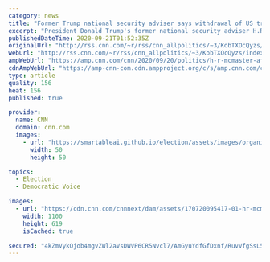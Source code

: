 ```yaml
---
category: news
title: "Former Trump national security adviser says withdrawal of US troops from Afghanistan and Germany is a mistake"
excerpt: "President Donald Trump's former national security adviser H.R. McMaster on Sunday said the withdrawal of US troops from places like Afghanistan and Germany are \"mistakes\" from a long-term national security perspective and called for a sustained commitment to assisting the Afghan government and its security"
publishedDateTime: 2020-09-21T01:52:35Z
originalUrl: "http://rss.cnn.com/~r/rss/cnn_allpolitics/~3/KobTXOcQyzs/index.html"
webUrl: "http://rss.cnn.com/~r/rss/cnn_allpolitics/~3/KobTXOcQyzs/index.html"
ampWebUrl: "https://amp.cnn.com/cnn/2020/09/20/politics/h-r-mcmaster-afghanistan-germany-us-troops/index.html"
cdnAmpWebUrl: "https://amp-cnn-com.cdn.ampproject.org/c/s/amp.cnn.com/cnn/2020/09/20/politics/h-r-mcmaster-afghanistan-germany-us-troops/index.html"
type: article
quality: 156
heat: 156
published: true

provider:
  name: CNN
  domain: cnn.com
  images:
    - url: "https://smartableai.github.io/election/assets/images/organizations/cnn.com-50x50.jpg"
      width: 50
      height: 50

topics:
  - Election
  - Democratic Voice

images:
  - url: "https://cdn.cnn.com/cnnnext/dam/assets/170720095417-01-hr-mcmaster-lead-image-super-tease.jpg"
    width: 1100
    height: 619
    isCached: true

secured: "4kZmVykOjob4mgvZWl2aVsDWVP6CR5Nvcl7/AmGyuYdfGfDxnf/RuvVfgSsL5ZX6LgMbOVakUO3mjb4N+sOk/QJUahYdRJ3RuEBwZqgqtwZRaW3pLRbvNAaeB9Hi1y8aezXgh8zr36DcqzszoIICs0gVO87ujgoF16nKAj445lQja1VEsI0OHvo9t6Ng+nIrIfnjfVf1alBaSc97brSw1Fioh+yJquuUGFKJ7zLoLPvL8hJkqjFnAC6cLd3iQI3wXpZ+jSkX6ra2HsQ0DPWTLTk3mOXtuGFooOQ6ckddJkA8YxpCk/Wcr+y7g4Co5BToQuRhOe5keuTcCWg1fs49bDB72peGC1U4oNqH/ZtNTDU=;MVx+72LuCmOneXgjzqV4SA=="
---
```


